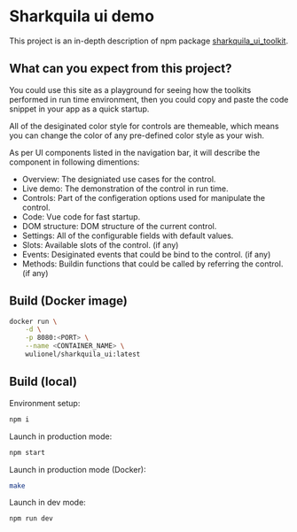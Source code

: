 # Sharkquila ui demo

This project is an in-depth description of npm package [sharkquila_ui_toolkit](https://github.com/enw860/sharkquila_ui_toolkit).

## What can you expect from this project?

You could use this site as a playground for seeing how the toolkits performed in run time environment, then you could copy and paste the code snippet in your app as a quick startup.

All of the desiginated color style for controls are themeable, which means you can change the color of any pre-defined color style as your wish.

As per UI components listed in the navigation bar, it will describe the component in following dimentions:

* Overview: The designiated use cases for the control.
* Live demo: The demonstration of the control in run time.
* Controls: Part of the configeration options used for manipulate the control.
* Code: Vue code for fast startup.
* DOM structure: DOM structure of the current control.
* Settings: All of the configurable fields with default values.
* Slots: Available slots of the control. (if any)
* Events: Desiginated events that could be bind to the control. (if any)
* Methods: Buildin functions that could be called by referring the control. (if any)

## Build (Docker image)

```bash
docker run \
    -d \
    -p 8080:<PORT> \
    --name <CONTAINER_NAME> \
    wulionel/sharkquila_ui:latest
```

## Build (local)

Environment setup:
```bash
npm i
```

Launch in production mode:
```bash
npm start
```

Launch in production mode (Docker):
```bash
make
```

Launch in dev mode:
```bash
npm run dev
```